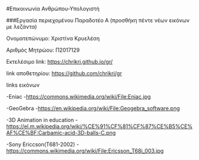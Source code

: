 #Επικοινωνία Ανθρώπου-Υπολογιστή

###Εργασία περιεχομένου Παραδοτέο Α (προσθήκη πέντε νέων εικόνων με λεζάντα)

Ονοματεπώνυμο: Χριστίνα Κρυελέση

Αριθμός Μητρώου: Π2017129

Εκτελέσιμο link: https://chrikri.github.io/gr/

link αποθετηρίου: https://github.com/chrikri/gr

links εικόνων 

-Eniac
  -https://commons.wikimedia.org/wiki/File:Eniac.jpg
  
-GeoGebra
  -https://en.wikipedia.org/wiki/File:Geogebra_software.png
  
-3D Animation in education
   -https://el.m.wikipedia.org/wiki/%CE%91%CF%81%CF%87%CE%B5%CE%AF%CE%BF:Carbamic-acid-3D-balls-C.png
   
-Sony Ericcson(T681-2002)
    -https://commons.wikimedia.org/wiki/File:Ericsson_T68i_003.jpg
